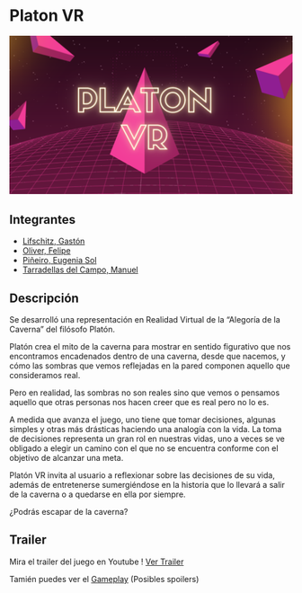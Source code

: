 # Platon VR

![Portada de Platon VR](/Assets/Resources/portada.png)

## Integrantes

- [Lifschitz, Gastón](https://github.com/gaston-pebblebee)
- [Oliver, Felipe](https://github.com/Yatex)
- [Piñeiro, Eugenia Sol](https://github.com/eugepineiro)
- [Tarradellas del Campo, Manuel](https://github.com/mtarradellas)

## Descripción

Se desarrolló una representación en Realidad Virtual de la “Alegoría de la Caverna” del filósofo Platón. 

Platón crea el mito de la caverna para mostrar en sentido figurativo que nos encontramos encadenados dentro de una caverna, desde que nacemos, y cómo las sombras que vemos reflejadas en la pared componen aquello que consideramos real.

Pero en realidad, las sombras no son reales sino que vemos o pensamos aquello que otras personas nos hacen creer que es real pero no lo es. 

A medida que avanza el juego, uno tiene que tomar decisiones, algunas simples y otras más drásticas haciendo una analogía con la vida. 
La toma de decisiones representa un gran rol en nuestras vidas, uno a veces se ve obligado a elegir un camino con el que no se encuentra conforme con el objetivo de alcanzar una meta.

Platón VR invita al usuario a reflexionar sobre las decisiones de su vida, además de entretenerse sumergiéndose en la historia que lo llevará a salir de la caverna o a quedarse en ella por siempre.  

¿Podrás escapar de la caverna? 

## Trailer

Mira el trailer del juego en Youtube ! 
[Ver Trailer](https://youtu.be/R-YWcq3SIlQ)

Tamién puedes ver el [Gameplay](https://drive.google.com/file/d/1oXVcomStiNMU8lP4MLdiO6maPC6ubhB9/view?usp=sharing) (Posibles spoilers)



